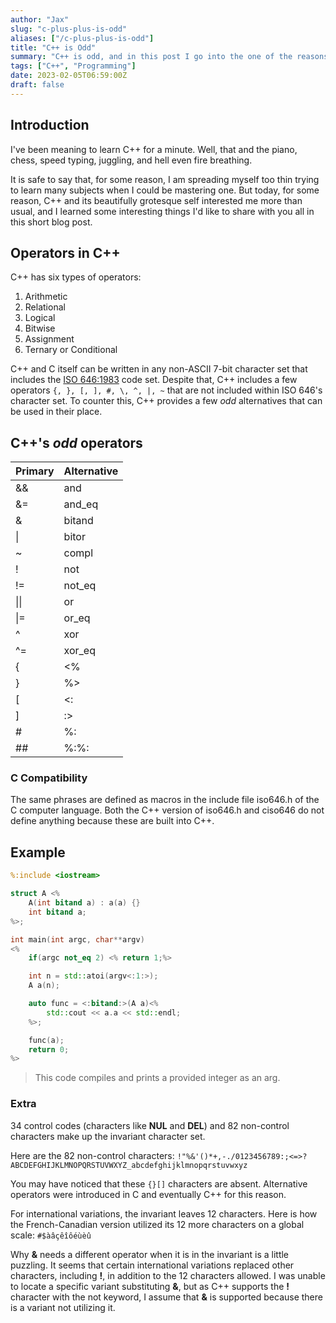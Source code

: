 ```yaml
---
author: "Jax"
slug: "c-plus-plus-is-odd"
aliases: ["/c-plus-plus-is-odd"]
title: "C++ is Odd"
summary: "C++ is odd, and in this post I go into the one of the reasons why."
tags: ["C++", "Programming"]
date: 2023-02-05T06:59:00Z
draft: false
---
```

## Introduction
I've been meaning to learn C++ for a minute. Well, that and the piano, chess, speed typing, juggling, and hell even fire breathing. 

It is safe to say that, for some reason, I am spreading myself too thin trying to learn many subjects when I could be mastering one. But today, for some reason, C++ and its beautifully grotesque self interested me more than usual, and I learned some interesting things I'd like to share with you all in this short blog post.

## Operators in C++ 
C++ has six types of operators:
1. Arithmetic
2. Relational
3. Logical
4. Bitwise
5. Assignment
6. Ternary or Conditional

C++ and C itself can be written in any non-ASCII 7-bit character set that includes the [ISO 646:1983](https://en.wikipedia.org/wiki/ISO_646 "enwiki:ISO 646") code set. Despite that, C++ includes a few operators `{, }, [, ], #, \, ^, |, ~` that are not included within ISO 646's character set. To counter this, C++ provides a few *odd* alternatives that can be used in their place.

## C++'s *odd* operators 

| Primary   | Alternative  |
| -------- | ----------- |
| && | and|
| &= | and_eq|
| & |bitand |
| \| |bitor |
| ~ |compl |
| ! |not |
| != |not_eq |
| \|\| |or |
| \|= |or_eq |
| ^ |xor |
| ^= |xor_eq |
| { |\<\% |
| } |\%\> |
| \[ |\<\: |
| \] |\:\> |
| \# |\%\: |
| \#\# |\%\:\%\: |

### C Compatibility
The same phrases are defined as macros in the include file iso646.h of the C computer language. Both the C++ version of iso646.h and ciso646 do not define anything because these are built into C++.

## Example 
```cpp
%:include <iostream>

struct A <%
    A(int bitand a) : a(a) {}
    int bitand a;
%>;

int main(int argc, char**argv)
<%
    if(argc not_eq 2) <% return 1;%>

    int n = std::atoi(argv<:1:>);
    A a(n);

    auto func = <:bitand:>(A a)<%
        std::cout << a.a << std::endl;
    %>;

    func(a);
    return 0;
%>
```
> This code compiles and prints a provided integer as an arg.

### Extra
34 control codes (characters like **NUL** and **DEL**) and 82 non-control characters make up the invariant character set.
  
Here are the 82 non-control characters: `!"%&'()*+,-./0123456789:;<=>?ABCDEFGHIJKLMNOPQRSTUVWXYZ_abcdefghijklmnopqrstuvwxyz`

You may have noticed that these `{}[]` characters are absent. Alternative operators were introduced in C and eventually C++ for this reason.

For international variations, the invariant leaves 12 characters. Here is how the French-Canadian version utilized its 12 more characters on a global scale: `#$àâçêîôéùèû` 

Why **&** needs a different operator when it is in the invariant is a little puzzling. It seems that certain international variations replaced other characters, including **!**, in addition to the 12 characters allowed. I was unable to locate a specific variant substituting **&**, but as C++ supports the **!** character with the not keyword, I assume that **&** is supported because there is a variant not utilizing it.